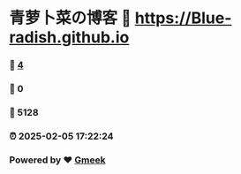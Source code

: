 # 青萝卜菜の博客 :link: https://Blue-radish.github.io 
### :page_facing_up: [4](https://Blue-radish.github.io/tag.html) 
### :speech_balloon: 0 
### :hibiscus: 5128 
### :alarm_clock: 2025-02-05 17:22:24 
### Powered by :heart: [Gmeek](https://github.com/Meekdai/Gmeek)
